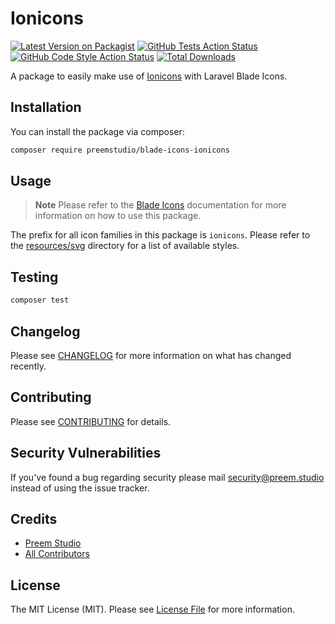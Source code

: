 # Ionicons

[![Latest Version on Packagist](https://img.shields.io/packagist/v/preemstudio/blade-icons-ionicons.svg?style=flat-square)](https://packagist.org/packages/preemstudio/blade-icons-ionicons)
[![GitHub Tests Action Status](https://img.shields.io/github/actions/workflow/status/preemstudio/blade-icons-ionicons/run-tests.yml?branch=main&label=tests&style=flat-square)](https://github.com/PreemStudio/blade-icons-ionicons/actions?query=workflow%3Arun-tests+branch%3Amain)
[![GitHub Code Style Action Status](https://img.shields.io/github/actions/workflow/status/preemstudio/blade-icons-ionicons/fix-php-code-style-issues.yml?branch=main&label=code%20style&style=flat-square)](https://github.com/PreemStudio/blade-icons-ionicons/actions?query=workflow%3A"Fix+PHP+code+style+issues"+branch%3Amain)
[![Total Downloads](https://img.shields.io/packagist/dt/preemstudio/blade-icons-ionicons.svg?style=flat-square)](https://packagist.org/packages/preemstudio/blade-icons-ionicons)

A package to easily make use of [Ionicons](https://ionic.io/ionicons) with Laravel Blade Icons.

## Installation

You can install the package via composer:

```bash
composer require preemstudio/blade-icons-ionicons
```

## Usage

> **Note**
> Please refer to the [Blade Icons](https://github.com/PreemStudio/blade-icons) documentation for more information on how to use this package.

The prefix for all icon families in this package is `ionicons`. Please refer to the [resources/svg](/resources/svg) directory for a list of available styles.

## Testing

```bash
composer test
```

## Changelog

Please see [CHANGELOG](CHANGELOG.md) for more information on what has changed recently.

## Contributing

Please see [CONTRIBUTING](CONTRIBUTING.md) for details.

## Security Vulnerabilities

If you've found a bug regarding security please mail [security@preem.studio](mailto:security@preem.studio) instead of using the issue tracker.

## Credits

- [Preem Studio](https://github.com/PreemStudio)
- [All Contributors](../../contributors)

## License

The MIT License (MIT). Please see [License File](LICENSE.md) for more information.
